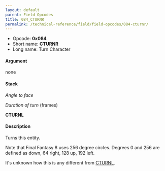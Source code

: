 ```yaml
---
layout: default
parent: Field Opcodes
title: 084_CTURNR
permalink: /technical-reference/field/field-opcodes/084-cturnr/
---
```


-   Opcode: **0x084**
-   Short name: **CTURNR**
-   Long name: Turn Character

#### Argument

none

#### Stack

  
*Angle to face*

*Duration of turn* (frames)

**CTURNL**

#### Description

Turns this entity.

Note that Final Fantasy 8 uses 256 degree circles. Degrees 0 and 256 are defined as down, 64 right, 128 up, 192 left.

It's unknown how this is any different from [CTURNL](085_CTURNL).
